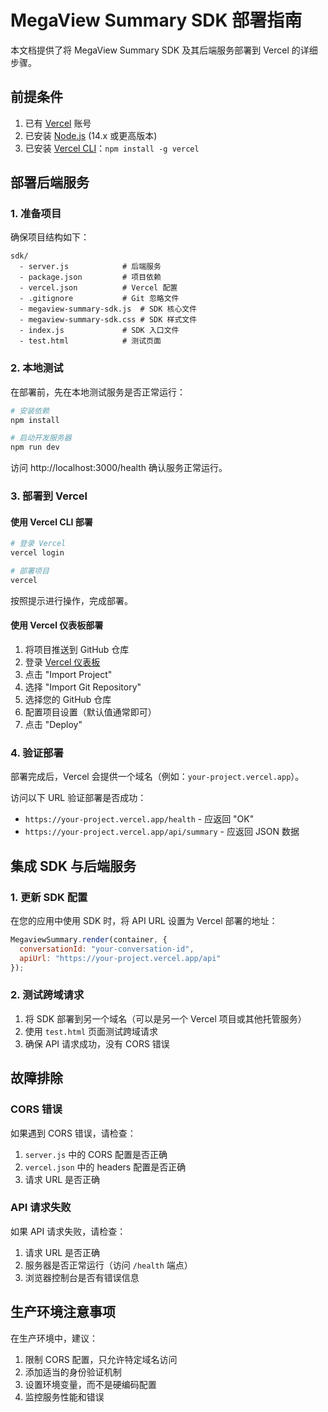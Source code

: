 # MegaView Summary SDK 部署指南

本文档提供了将 MegaView Summary SDK 及其后端服务部署到 Vercel 的详细步骤。

## 前提条件

1. 已有 [Vercel](https://vercel.com) 账号
2. 已安装 [Node.js](https://nodejs.org/) (14.x 或更高版本)
3. 已安装 [Vercel CLI](https://vercel.com/docs/cli)：`npm install -g vercel`

## 部署后端服务

### 1. 准备项目

确保项目结构如下：

```
sdk/
  - server.js            # 后端服务
  - package.json         # 项目依赖
  - vercel.json          # Vercel 配置
  - .gitignore           # Git 忽略文件
  - megaview-summary-sdk.js  # SDK 核心文件
  - megaview-summary-sdk.css # SDK 样式文件
  - index.js             # SDK 入口文件
  - test.html            # 测试页面
```

### 2. 本地测试

在部署前，先在本地测试服务是否正常运行：

```bash
# 安装依赖
npm install

# 启动开发服务器
npm run dev
```

访问 http://localhost:3000/health 确认服务正常运行。

### 3. 部署到 Vercel

#### 使用 Vercel CLI 部署

```bash
# 登录 Vercel
vercel login

# 部署项目
vercel
```

按照提示进行操作，完成部署。

#### 使用 Vercel 仪表板部署

1. 将项目推送到 GitHub 仓库
2. 登录 [Vercel 仪表板](https://vercel.com/dashboard)
3. 点击 "Import Project"
4. 选择 "Import Git Repository"
5. 选择您的 GitHub 仓库
6. 配置项目设置（默认值通常即可）
7. 点击 "Deploy"

### 4. 验证部署

部署完成后，Vercel 会提供一个域名（例如：`your-project.vercel.app`）。

访问以下 URL 验证部署是否成功：
- `https://your-project.vercel.app/health` - 应返回 "OK"
- `https://your-project.vercel.app/api/summary` - 应返回 JSON 数据

## 集成 SDK 与后端服务

### 1. 更新 SDK 配置

在您的应用中使用 SDK 时，将 API URL 设置为 Vercel 部署的地址：

```javascript
MegaviewSummary.render(container, {
  conversationId: "your-conversation-id",
  apiUrl: "https://your-project.vercel.app/api"
});
```

### 2. 测试跨域请求

1. 将 SDK 部署到另一个域名（可以是另一个 Vercel 项目或其他托管服务）
2. 使用 `test.html` 页面测试跨域请求
3. 确保 API 请求成功，没有 CORS 错误

## 故障排除

### CORS 错误

如果遇到 CORS 错误，请检查：

1. `server.js` 中的 CORS 配置是否正确
2. `vercel.json` 中的 headers 配置是否正确
3. 请求 URL 是否正确

### API 请求失败

如果 API 请求失败，请检查：

1. 请求 URL 是否正确
2. 服务器是否正常运行（访问 `/health` 端点）
3. 浏览器控制台是否有错误信息

## 生产环境注意事项

在生产环境中，建议：

1. 限制 CORS 配置，只允许特定域名访问
2. 添加适当的身份验证机制
3. 设置环境变量，而不是硬编码配置
4. 监控服务性能和错误 